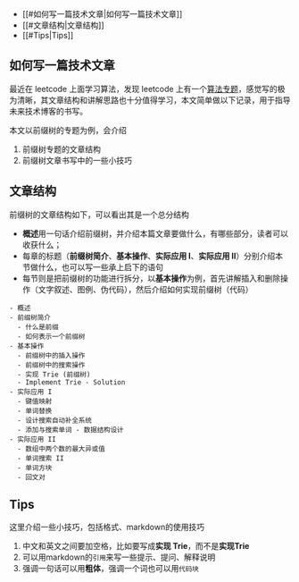 
- [[#如何写一篇技术文章|如何写一篇技术文章]]
- [[#文章结构|文章结构]]
- [[#Tips|Tips]]

## 如何写一篇技术文章

最近在 leetcode 上面学习算法，发现 leetcode 上有一个[算法专题](https://leetcode-cn.com/leetbook/detail/trie/)，感觉写的极为清晰，其文章结构和讲解思路也十分值得学习，本文简单做以下记录，用于指导未来技术博客的书写。

本文以前缀树的专题为例，会介绍

1. 前缀树专题的文章结构
2. 前缀树文章书写中的一些小技巧

## 文章结构

前缀树的文章结构如下，可以看出其是一个总分结构

- **概述**用一句话介绍前缀树，并介绍本篇文章要做什么，有哪些部分，读者可以收获什么；
- 每章的标题（**前缀树简介**、**基本操作**、**实际应用 I**、**实际应用 II**）分别介绍本节做什么，也可以写一些承上启下的语句
- 每节则是把前缀树的功能进行拆分，以**基本操作**为例，首先讲解插入和删除操作（文字叙述、图例、伪代码），然后介绍如何实现前缀树（代码）

```catalog
- 概述
- 前缀树简介
  - 什么是前缀
  - 如何表示一个前缀树
- 基本操作
  - 前缀树中的插入操作
  - 前缀树中的搜索操作
  - 实现 Trie (前缀树)
  - Implement Trie - Solution
- 实际应用 I
  - 键值映射
  - 单词替换
  - 设计搜索自动补全系统
  - 添加与搜索单词 - 数据结构设计
- 实际应用 II
  - 数组中两个数的最大异或值
  - 单词搜索 II
  - 单词方块
  - 回文对
```

## Tips

这里介绍一些小技巧，包括格式、markdown的使用技巧

1. 中文和英文之间要加空格，比如要写成**实现 Trie**，而不是**实现Trie**
2. 可以用markdown的`引用`来写一些提示、提问、解释说明
3. 强调一句话可以用**粗体**，强调一个词也可以用`代码块`     
